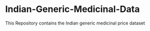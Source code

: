 # Indian-Generic-Medicinal-Data
This Repository contains the Indian generic medicinal price dataset
